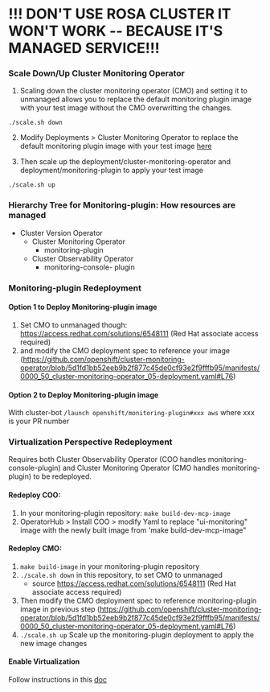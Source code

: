 
# !!! DON'T USE ROSA CLUSTER IT WON'T WORK -- BECAUSE IT'S MANAGED SERVICE!!!

### Scale Down/Up Cluster Monitoring Operator 
1. Scaling down the cluster monitoring operator  (CMO) and setting it to unmanaged allows you to replace the default monitoring plugin image with your test image without the CMO overwritting the changes. 
```
./scale.sh down
```
2. Modify Deployments > Cluster Monitoring Operator to replace the default monitoring plugin image with your test image [here](https://github.com/openshift/cluster-monitoring-operator/blob/5d1fd1bb52eeb9b2f877c45de0cf93e2f9fffb95/manifests/0000_50_cluster-monitoring-operator_05-deployment.yaml#L76)

3. Then scale up the deployment/cluster-monitoring-operator and deployment/monitoring-plugin to apply your test image 
```
./scale.sh up
```

### Hierarchy Tree for Monitoring-plugin: How resources are managed 
* Cluster Version Operator 
    * Cluster Monitoring Operator 
        * monitoring-plugin
    * Cluster Observability Operator
        * monitoring-console- plugin

### Monitoring-plugin Redeployment 

#### Option 1 to Deploy Monitoring-plugin image 
1) Set CMO to unmanaged though: https://access.redhat.com/solutions/6548111 (Red Hat associate access required)
2) and modify the CMO deployment spec to reference your image (https://github.com/openshift/cluster-monitoring-operator/blob/5d1fd1bb52eeb9b2f877c45de0cf93e2f9fffb95/manifests/0000_50_cluster-monitoring-operator_05-deployment.yaml#L76)

#### Option 2 to Deploy Monitoring-plugin image 
With cluster-bot  `/launch openshift/monitoring-plugin#xxx aws` where xxx is your PR number


### Virtualization Perspective Redeployment 
Requires both Cluster Observability Operator (COO handles monitoring-console-plugin) and Cluster Monitoring Operator (CMO handles monitoring-plugin) to be redeployed. 

#### Redeploy COO:
1. In your monitoring-plugin repository: `make build-dev-mcp-image`
2. OperatorHub > Install COO > modify Yaml to replace "ui-monitoring" image with the newly built image from 'make build-dev-mcp-image"

#### Redeploy CMO:
1. `make build-image` in your monitoring-plugin repository
2. `./scale.sh down` in this repository, to set CMO to unmanaged 
   - source https://access.redhat.com/solutions/6548111 (Red Hat associate access required)
3. Then modify the CMO deployment spec to reference monitoring-plugin image in previous step (https://github.com/openshift/cluster-monitoring-operator/blob/5d1fd1bb52eeb9b2f877c45de0cf93e2f9fffb95/manifests/0000_50_cluster-monitoring-operator_05-deployment.yaml#L76)
4. `./scale.sh up` Scale up the monitoring-plugin deployment to apply the new image changes 

#### Enable Virtualization 
Follow instructions in this [doc](https://docs.google.com/document/d/1rBio1lFD3GzWqVP35ZLUdfVDNPwjDSxG08wy5Yo2tG8/edit?tab=t.0#heading=h.tde5tm3v47ck)


